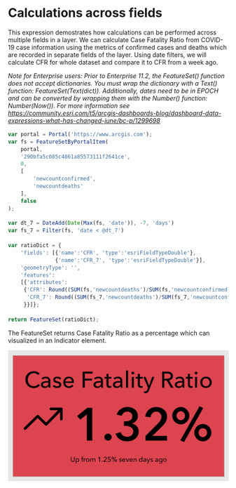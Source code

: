 # Calculations across fields

This expression demostrates how calculations can be performed across multiple fields in a layer. We can calculate Case Fatality Ratio from COVID-19 case information using the metrics of confirmed cases and deaths which are recorded in separate fields of the layer. Using date filters, we will calculate CFR for whole dataset and compare it to CFR from a week ago.

_Note for Enterprise users: Prior to Enterprise 11.2, the FeatureSet() function does not accept dictionaries. You must wrap the dictionary with a Text() function: FeatureSet(Text(dict)). Additionally, dates need to be in EPOCH and can be converted by wrapping them with the Number() function: Number(Now()). For more information see https://community.esri.com/t5/arcgis-dashboards-blog/dashboard-data-expressions-what-has-changed-june/bc-p/1299698_

```js
var portal = Portal('https://www.arcgis.com');
var fs = FeatureSetByPortalItem(
    portal,
    '290bfa5c085c4861a85573111f2641ce',
    0,
    [
        'newcountconfirmed',
        'newcountdeaths'
    ],
    false
);
     
var dt_7 = DateAdd(Date(Max(fs, 'date')), -7, 'days')
var fs_7 = Filter(fs, 'date < @dt_7')
          
var ratioDict = { 
    'fields': [{'name':'CFR', 'type':'esriFieldTypeDouble'},
               {'name':'CFR_7', 'type':'esriFieldTypeDouble'}], 
    'geometryType': '', 
    'features': 
    [{'attributes': 
     {'CFR': Round((SUM(fs,'newcountdeaths')/SUM(fs,'newcountconfirmed'))*100,2), 
      'CFR_7': Round((SUM(fs_7,'newcountdeaths')/SUM(fs_7,'newcountconfirmed'))*100,2)
     }}]}; 

return FeatureSet(ratioDict); 
```

The FeatureSet returns Case Fatality Ratio as a percentage which can visualized in an Indicator element. 

![Indicator](./images/CalculationAcrossColumns.png)
